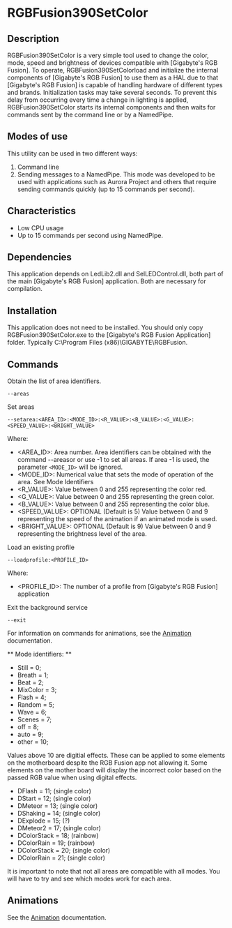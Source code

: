 # RGBFusion390SetColor

## Description

RGBFusion390SetColor is a very simple tool used to change the color, mode, speed and brightness of devices compatible with [Gigabyte's RGB Fusion]. 
To operate, RGBFusion390SetColorload and initialize the internal components of [Gigabyte's RGB Fusion] to use them as a HAL due to that [Gigabyte's RGB Fusion] is capable of handling hardware of different types and brands. 
Initialization tasks may take several seconds. To prevent this delay from occurring every time a change in lighting is applied, RGBFusion390SetColor starts its internal components and then waits for commands sent by the command line or by a NamedPipe.

## Modes of use

This utility can be used in two different ways:

1. Command line
2. Sending messages to a NamedPipe. This mode was developed to be used with applications such as Aurora Project and others that require sending commands quickly (up to 15 commands per second).

## Characteristics

* Low CPU usage
* Up to 15 commands per second using NamedPipe.

## Dependencies

This application depends on LedLib2.dll and SelLEDControl.dll, both part of the main [Gigabyte's RGB Fusion] application. Both are necessary for compilation.

## Installation

This application does not need to be installed. You should only copy RGBFusion390SetColor.exe to the [Gigabyte's RGB Fusion Application] folder. Typically C:\Program Files (x86)\GIGABYTE\RGBFusion.

## Commands

Obtain the list of area identifiers.

```
--areas
```

Set areas

```
--setarea:<AREA_ID>:<MODE_ID>:<R_VALUE>:<B_VALUE>:<G_VALUE>:<SPEED_VALUE>:<BRIGHT_VALUE>
```

Where:

- <AREA_ID>: Area number. Area identifiers can be obtained with the command --areasor or use -1 to set all areas. If area -1 is used, the parameter `<MODE_ID>` will be ignored.
- <MODE_ID>: Numerical value that sets the mode of operation of the area. See Mode Identifiers
- <R_VALUE>: Value between 0 and 255 representing the color red.
- <G_VALUE>: Value between 0 and 255 representing the green color.
- <B_VALUE>: Value between 0 and 255 representing the color blue.
- <SPEED_VALUE>: OPTIONAL (Default is 5) Value between 0 and 9 representing the speed of the animation if an animated mode is used.
- <BRIGHT_VALUE>: OPTIONAL (Default is 9) Value between 0 and 9 representing the brightness level of the area.

Load an existing profile

```
--loadprofile:<PROFILE_ID>
```

Where:
- <PROFILE_ID>: The number of a profile from [Gigabyte's RGB Fusion] application

Exit the background service

```
--exit
```

For information on commands for animations, see the [Animation](Documentation/ANIMATION.md) documentation.

** Mode identifiers: **

- Still = 0;
- Breath = 1;
- Beat = 2;
- MixColor = 3;
- Flash = 4;
- Random = 5;
- Wave = 6;
- Scenes = 7;
- off = 8;
- auto = 9;
- other = 10;

Values above 10 are digitial effects. These can be applied to some elements on the motherboard despite the RGB Fusion app not allowing it. 
Some elements on the mother board will display the incorrect color based on the passed RGB value when using digital effects.

- DFlash = 11; (single color)
- DStart = 12; (single color)
- DMeteor = 13; (single color)
- DShaking = 14; (single color)
- DExplode = 15; (?)
- DMeteor2 = 17; (single color)
- DColorStack = 18; (rainbow)
- DColorRain = 19; (rainbow)
- DColorStack = 20; (single color)
- DColorRain = 21; (single color)

It is important to note that not all areas are compatible with all modes. You will have to try and see which modes work for each area.

## Animations

See the [Animation](Documentation/ANIMATION.md) documentation.
